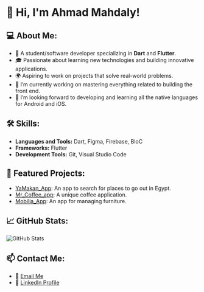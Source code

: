 # 👋 Hi, I'm Ahmad Mahdaly!

## 💻 About Me:
- 💼 A student/software developer specializing in **Dart** and **Flutter**.
- 🎓 Passionate about learning new technologies and building innovative applications.
- 🌍 Aspiring to work on projects that solve real-world problems.
- 🔭 I’m currently working on mastering everything related to building the front end.
- 🌱 I’m looking forward to developing and learning all the native languages ​​for Android and iOS.

## 🛠️ Skills:
- **Languages and Tools:**  Dart, Figma, Firebase, BloC
- **Frameworks:** Flutter  
- **Development Tools:** Git, Visual Studio Code  

## 🌟 Featured Projects:
- [YaMakan_App](https://play.google.com/store/apps/details?id=com.mahdaly.yamakanID): An app to search for places to go out in Egypt. 
- [Mr_Coffee_app](https://github.com/AhmadMahdaly/Mr_Coffee_app): A unique coffee application.  
- [Mobilia_App](https://github.com/AhmadMahdaly/Mobilia_App): An app for managing furniture.  

## 📈 GitHub Stats:
![GitHub Stats](https://github-readme-stats.vercel.app/api?username=AhmadMahdaly&show_icons=true&theme=radical)

## 📫 Contact Me:
- 💌 [Email Me](ahmed.mahdaly86@gmail.com)  
- 🔗 [LinkedIn Profile](https://www.linkedin.com/in/ahmed-mahdaly/) 
